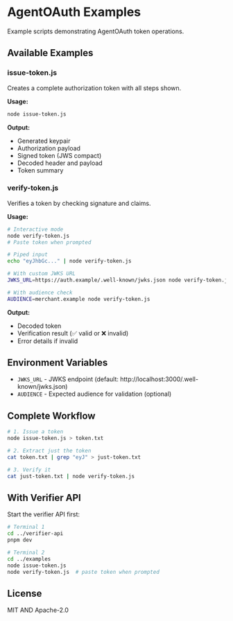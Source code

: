 # AgentOAuth Examples

Example scripts demonstrating AgentOAuth token operations.

## Available Examples

### issue-token.js

Creates a complete authorization token with all steps shown.

**Usage:**
```bash
node issue-token.js
```

**Output:**
- Generated keypair
- Authorization payload
- Signed token (JWS compact)
- Decoded header and payload
- Token summary

### verify-token.js

Verifies a token by checking signature and claims.

**Usage:**
```bash
# Interactive mode
node verify-token.js
# Paste token when prompted

# Piped input
echo "eyJhbGc..." | node verify-token.js

# With custom JWKS URL
JWKS_URL=https://auth.example/.well-known/jwks.json node verify-token.js

# With audience check
AUDIENCE=merchant.example node verify-token.js
```

**Output:**
- Decoded token
- Verification result (✅ valid or ❌ invalid)
- Error details if invalid

## Environment Variables

- `JWKS_URL` - JWKS endpoint (default: http://localhost:3000/.well-known/jwks.json)
- `AUDIENCE` - Expected audience for validation (optional)

## Complete Workflow

```bash
# 1. Issue a token
node issue-token.js > token.txt

# 2. Extract just the token
cat token.txt | grep "eyJ" > just-token.txt

# 3. Verify it
cat just-token.txt | node verify-token.js
```

## With Verifier API

Start the verifier API first:

```bash
# Terminal 1
cd ../verifier-api
pnpm dev

# Terminal 2 
cd ../examples
node issue-token.js
node verify-token.js  # paste token when prompted
```

## License

MIT AND Apache-2.0

